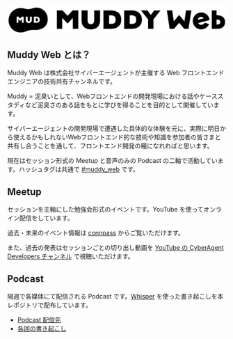 ![Muddy Web's Logo](./logo.png)

## Muddy Web とは？

Muddy Web は株式会社サイバーエージェントが主催する Web フロントエンドエンジニアの技術共有チャンネルです。

Muddy = 泥臭いとして、Webフロントエンドの開発現場における話やケーススタディなど泥臭さのある話をもとに学びを得ることを目的として開催しています。

サイバーエージェントの開発現場で遭遇した具体的な体験を元に、実際に明日から使えるかもしれないWebフロントエンド的な技術や知識を参加者の皆さまと共有し合うことを通して、フロントエンド開発の糧になれればと思います。

現在はセッション形式の Meetup と音声のみの Podcast の二軸で活動しています。ハッシュタグは共通で [#muddy_web](https://twitter.com/search?q=%23muddy_web&src=typed_query&f=live) です。

## Meetup

セッションを主軸にした勉強会形式のイベントです。YouTube を使ってオンライン配信をしています。

過去・未来のイベント情報は [connpass](https://connpass.com/search/?q=Muddy+Web) からご覧いただけます。

また、過去の発表はセッションごとの切り出し動画を [YouTube の CyberAgent Developers チャンネル](https://www.youtube.com/playlist?list=PLBsO-IAhmMUU-wG85J87HB4p7KNB034M-) で視聴いただけます。

## Podcast

隔週で各媒体にて配信される Podcast です。[Whisper](https://github.com/openai/whisper) を使った書き起こしを本レポジトリで配布しています。

- [Podcast 配信先](https://anchor.fm/muddy-web)
- [各回の書き起こし](https://github.com/CyberAgent/muddy-web/tree/main/podcast)
